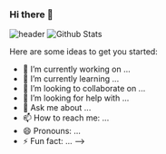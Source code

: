 ### Hi there 👋
![header](https://capsule-render.vercel.app/api?type=waving&color=auto&height=300&section=header&text=Oh%20YoonJeong&fontSize=80)
![Github Stats](https://github-readme-stats.vercel.app/api?username=yoonjeongoh&show_icons=true)

Here are some ideas to get you started:

- 🔭 I’m currently working on ...
- 🌱 I’m currently learning ...
- 👯 I’m looking to collaborate on ...
- 🤔 I’m looking for help with ...
- 💬 Ask me about ...
- 📫 How to reach me: ...
- 😄 Pronouns: ...
- ⚡ Fun fact: ...
-->
